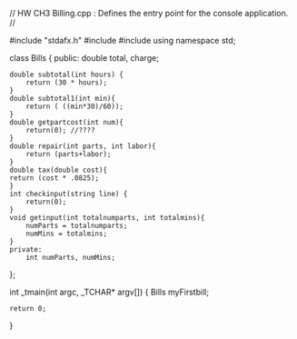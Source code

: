 // HW CH3 Billing.cpp : Defines the entry point for the console application.
//

#include "stdafx.h"
#include <iostream>
#include <string>
using namespace std;

class Bills {
	public:
	double total, charge;

	double subtotal(int hours) {
		return (30 * hours);
	}
	double subtotal1(int min){
		return ( ((min*30)/60));
	}
	double getpartcost(int num){
		return(0); //????
	}
	double repair(int parts, int labor){
		return (parts+labor);
	}
	double tax(double cost){
	return (cost * .0825);
	}
	int checkinput(string line) {
		return(0);                         
	}
	void getinput(int totalnumparts, int totalmins){
		numParts = totalnumparts;
		numMins = totalmins;
	}
	private:
		int numParts, numMins;
};

int _tmain(int argc, _TCHAR* argv[])
{
	Bills myFirstbill;
	
	return 0;
}

